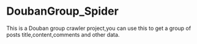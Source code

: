 # DoubanGroup_Spider
This is a Douban group crawler project,you can use this to get a group of posts title,content,comments and other data.
